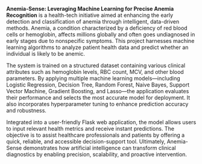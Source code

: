 **Anemia-Sense: Leveraging Machine Learning for Precise Anemia Recognition** is a health-tech initiative aimed at enhancing the early detection and classification of anemia through intelligent, data-driven methods. Anemia, a condition characterized by a deficiency of red blood cells or hemoglobin, affects millions globally and often goes undiagnosed in early stages due to nonspecific symptoms. This project harnesses machine learning algorithms to analyze patient health data and predict whether an individual is likely to be anemic.

The system is trained on a structured dataset containing various clinical attributes such as hemoglobin levels, RBC count, MCV, and other blood parameters. By applying multiple machine learning models—including Logistic Regression, Decision Tree, Random Forest, Naive Bayes, Support Vector Machine, Gradient Boosting, and Lasso—the application evaluates their performance and selects the most accurate model for deployment. It also incorporates hyperparameter tuning to enhance prediction accuracy and robustness.

Integrated into a user-friendly Flask web application, the model allows users to input relevant health metrics and receive instant predictions. The objective is to assist healthcare professionals and patients by offering a quick, reliable, and accessible decision-support tool. Ultimately, Anemia-Sense demonstrates how artificial intelligence can transform clinical diagnostics by enabling precision, scalability, and proactive intervention.
